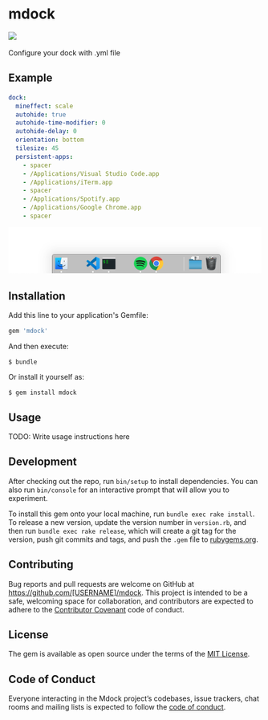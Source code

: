 # mdock

![](https://source.unsplash.com/1EYMue_AwDw)

Configure your dock with .yml file

## Example

```yaml
dock:
  mineffect: scale
  autohide: true
  autohide-time-modifier: 0
  autohide-delay: 0
  orientation: bottom
  tilesize: 45
  persistent-apps:
    - spacer
    - /Applications/Visual Studio Code.app
    - /Applications/iTerm.app
    - spacer
    - /Applications/Spotify.app
    - /Applications/Google Chrome.app
    - spacer
```

![](example.png)

## Installation

Add this line to your application's Gemfile:

```ruby
gem 'mdock'
```

And then execute:

    $ bundle

Or install it yourself as:

    $ gem install mdock

## Usage

TODO: Write usage instructions here

## Development

After checking out the repo, run `bin/setup` to install dependencies. You can also run `bin/console` for an interactive prompt that will allow you to experiment.

To install this gem onto your local machine, run `bundle exec rake install`. To release a new version, update the version number in `version.rb`, and then run `bundle exec rake release`, which will create a git tag for the version, push git commits and tags, and push the `.gem` file to [rubygems.org](https://rubygems.org).

## Contributing

Bug reports and pull requests are welcome on GitHub at https://github.com/[USERNAME]/mdock. This project is intended to be a safe, welcoming space for collaboration, and contributors are expected to adhere to the [Contributor Covenant](http://contributor-covenant.org) code of conduct.

## License

The gem is available as open source under the terms of the [MIT License](https://opensource.org/licenses/MIT).

## Code of Conduct

Everyone interacting in the Mdock project’s codebases, issue trackers, chat rooms and mailing lists is expected to follow the [code of conduct](https://github.com/[USERNAME]/mdock/blob/master/CODE_OF_CONDUCT.md).
